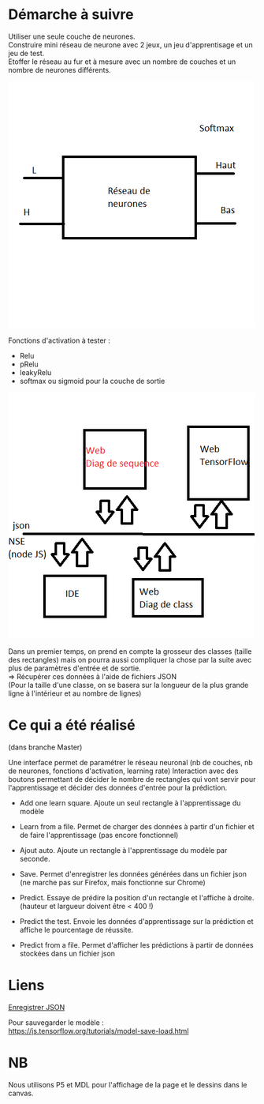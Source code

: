 Démarche à suivre
=================

Utiliser une seule couche de neurones. <br/>
Construire mini réseau de neurone avec 2 jeux, un jeu d'apprentisage et un jeu de test. <br/>
Etoffer le réseau au fur et à mesure avec un nombre de couches et un nombre de neurones différents.

![](assets/d1.png)

Fonctions d'activation à tester :
 - Relu
 - pRelu
 - leakyRelu
 - softmax ou sigmoid pour la couche de sortie
 
 
![](assets/d2.png)


 Dans un premier temps, on prend en compte la grosseur des classes (taille des rectangles) mais on pourra aussi compliquer la chose par la suite avec plus de paramètres d'entrée et de sortie. <br/>
=> Récupérer ces données à l'aide de fichiers JSON <br/>
(Pour la taille d'une classe, on se basera sur la longueur de la plus grande ligne à l'intérieur et au nombre de lignes)

Ce qui a été réalisé
====================

(dans branche Master) <br/>

Une interface permet de paramétrer le réseau neuronal (nb de couches, nb de neurones, fonctions d'activation, learning rate)
Interaction avec des boutons permettant de décider le nombre de rectangles qui vont servir pour l'apprentissage et décider des données d'entrée pour la prédiction.
- Add one learn square. Ajoute un seul rectangle à l'apprentissage du modèle
- Learn from a file. Permet de charger des données à partir d'un fichier et de faire l'apprentissage (pas encore fonctionnel)
- Ajout auto. Ajoute un rectangle à l'apprentissage du modèle par seconde.
- Save. Permet d'enregistrer les données générées dans un fichier json (ne marche pas sur Firefox, mais fonctionne sur Chrome)

- Predict. Essaye de prédire la position d'un rectangle et l'affiche à droite. (hauteur et largueur doivent être < 400 !)
- Predict the test. Envoie les données d'apprentissage sur la prédiction et affiche le pourcentage de réussite.
- Predict from a file. Permet d'afficher les prédictions à partir de données stockées dans un fichier json 





Liens
=====

 [Enregistrer JSON](https://stackoverflow.com/questions/34156282/how-do-i-save-json-to-local-text-file)
 
 Pour sauvegarder le modèle : <br/>
 https://js.tensorflow.org/tutorials/model-save-load.html
 
NB
==
Nous utilisons P5 et MDL pour l'affichage de la page et le dessins dans le canvas.
